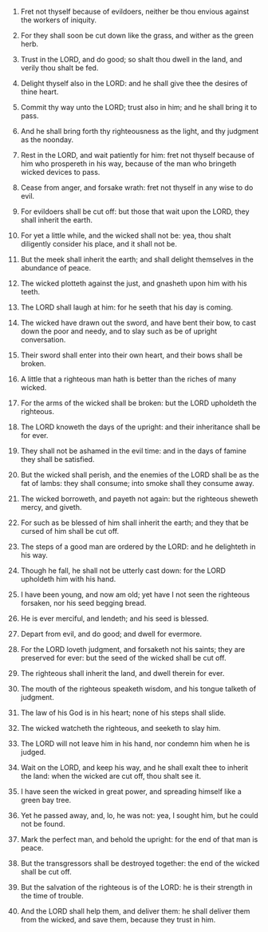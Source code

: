 1. Fret not thyself because of evildoers, neither be thou envious
against the workers of iniquity.

2. For they shall soon be cut down like the grass, and wither as the
green herb.

3. Trust in the LORD, and do good; so shalt thou dwell in the land,
and verily thou shalt be fed.

4. Delight thyself also in the LORD: and he shall give thee the
desires of thine heart.

5. Commit thy way unto the LORD; trust also in him; and he shall
bring it to pass.

6. And he shall bring forth thy righteousness as the light, and thy
judgment as the noonday.

7. Rest in the LORD, and wait patiently for him: fret not thyself
because of him who prospereth in his way, because of the man who
bringeth wicked devices to pass.

8. Cease from anger, and forsake wrath: fret not thyself in any wise
to do evil.

9. For evildoers shall be cut off: but those that wait upon the
LORD, they shall inherit the earth.

10. For yet a little while, and the wicked shall not be: yea, thou
shalt diligently consider his place, and it shall not be.

11. But the meek shall inherit the earth; and shall delight
themselves in the abundance of peace.

12. The wicked plotteth against the just, and gnasheth upon him with
his teeth.

13. The LORD shall laugh at him: for he seeth that his day is
coming.

14. The wicked have drawn out the sword, and have bent their bow, to
cast down the poor and needy, and to slay such as be of upright
conversation.

15. Their sword shall enter into their own heart, and their bows
shall be broken.

16. A little that a righteous man hath is better than the riches of
many wicked.

17. For the arms of the wicked shall be broken: but the LORD
upholdeth the righteous.

18. The LORD knoweth the days of the upright: and their inheritance
shall be for ever.

19. They shall not be ashamed in the evil time: and in the days of
famine they shall be satisfied.

20. But the wicked shall perish, and the enemies of the LORD shall
be as the fat of lambs: they shall consume; into smoke shall they
consume away.

21. The wicked borroweth, and payeth not again: but the righteous
sheweth mercy, and giveth.

22. For such as be blessed of him shall inherit the earth; and they
that be cursed of him shall be cut off.

23. The steps of a good man are ordered by the LORD: and he
delighteth in his way.

24. Though he fall, he shall not be utterly cast down: for the LORD
upholdeth him with his hand.

25. I have been young, and now am old; yet have I not seen the
righteous forsaken, nor his seed begging bread.

26. He is ever merciful, and lendeth; and his seed is blessed.

27. Depart from evil, and do good; and dwell for evermore.

28. For the LORD loveth judgment, and forsaketh not his saints; they
are preserved for ever: but the seed of the wicked shall be cut off.

29. The righteous shall inherit the land, and dwell therein for
ever.

30. The mouth of the righteous speaketh wisdom, and his tongue
talketh of judgment.

31. The law of his God is in his heart; none of his steps shall
slide.

32. The wicked watcheth the righteous, and seeketh to slay him.

33. The LORD will not leave him in his hand, nor condemn him when he
is judged.

34. Wait on the LORD, and keep his way, and he shall exalt thee to
inherit the land: when the wicked are cut off, thou shalt see it.

35. I have seen the wicked in great power, and spreading himself
like a green bay tree.

36. Yet he passed away, and, lo, he was not: yea, I sought him, but
he could not be found.

37. Mark the perfect man, and behold the upright: for the end of
that man is peace.

38. But the transgressors shall be destroyed together: the end of
the wicked shall be cut off.

39. But the salvation of the righteous is of the LORD: he is their
strength in the time of trouble.

40. And the LORD shall help them, and deliver them: he shall deliver
them from the wicked, and save them, because they trust in him.